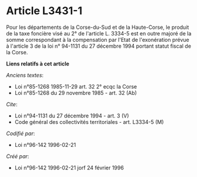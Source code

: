 # Article L3431-1

Pour les départements de la Corse-du-Sud et de la Haute-Corse, le produit de la taxe foncière visé au 2° de l'article L.
3334-5 est en outre majoré de la somme correspondant à la compensation par l'Etat de l'exonération prévue à l'article 3 de la
loi n° 94-1131 du 27 décembre 1994 portant statut fiscal de la Corse.

**Liens relatifs à cet article**

_Anciens textes_:

  - Loi n°85-1268 1985-11-29 art. 32 2° ecqc la Corse
  - Loi n°85-1268 du 29 novembre 1985 - art. 32 (Ab)

_Cite_:

  - Loi n°94-1131 du 27 décembre 1994 - art. 3 (V)
  - Code général des collectivités territoriales - art. L3334-5 (M)

_Codifié par_:

  - Loi n°96-142 1996-02-21

_Créé par_:

  - Loi n°96-142 1996-02-21 jorf 24 février 1996
